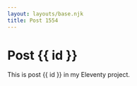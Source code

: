 ```yaml
---
layout: layouts/base.njk
title: Post 1554
---
```


# Post {{ id }}

This is post {{ id }} in my Eleventy project.
